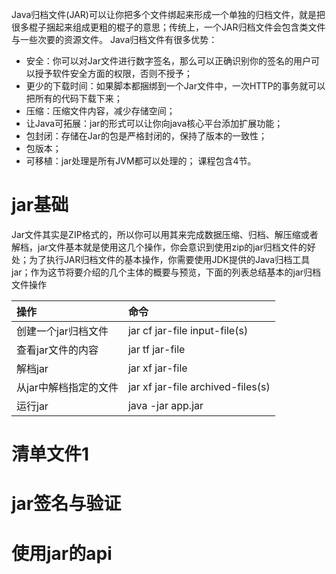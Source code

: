 Java归档文件(JAR)可以让你把多个文件绑起来形成一个单独的归档文件，就是把很多棍子捆起来组成更粗的棍子的意思；传统上，一个JAR归档文件会包含类文件与一些次要的资源文件。
Java归档文件有很多优势：
- 安全：你可以对Jar文件进行数字签名，那么可以正确识别你的签名的用户可以授予软件安全方面的权限，否则不授予；
- 更少的下载时间：如果脚本都捆绑到一个Jar文件中，一次HTTP的事务就可以把所有的代码下载下来；
- 压缩：压缩文件内容，减少存储空间；
- 让Java可拓展：jar的形式可以让你向java核心平台添加扩展功能；
- 包封闭：存储在Jar的包是严格封闭的，保持了版本的一致性；
- 包版本；
- 可移植：jar处理是所有JVM都可以处理的；
课程包含4节。
# jar基础
Jar文件其实是ZIP格式的，所以你可以用其来完成数据压缩、归档、解压缩或者解档，jar文件基本就是使用这几个操作，你会意识到使用zip的jar归档文件的好处；为了执行JAR归档文件的基本操作，你需要使用JDK提供的Java归档工具jar；作为这节将要介绍的几个主体的概要与预览，下面的列表总结基本的jar归档文件操作

|操作|命令|
| :- | :- |
|创建一个jar归档文件|jar cf jar-file input-file(s)|
|查看jar文件的内容|jar tf jar-file|
|解档jar|jar xf jar-file|
|从jar中解档指定的文件|jar xf jar-file archived-files(s)|
|运行jar|java -jar app.jar|

# 清单文件1
# jar签名与验证
# 使用jar的api